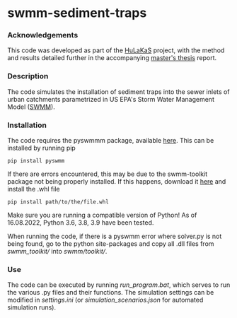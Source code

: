 # swmm-sediment-traps

### Acknowledgements

This code was developed as part of the [HuLaKaS](http://www.itamerihaaste.net/tyomme/hankkeemme/hulakas) project, with the method and results detailed further in the accompanying [master's thesis]() report. 

### Description

The code simulates the installation of sediment traps into the sewer inlets of urban catchments parametrized in US EPA's Storm Water Management Model ([SWMM](https://www.epa.gov/water-research/storm-water-management-model-swmm)). 

### Installation

The code requires the pyswmmm package, available [here](https://github.com/OpenWaterAnalytics/pyswmm). This can be installed by running pip 

```
pip install pyswmm
```

If there are errors encountered, this may be due to the swmm-toolkit package not being properly installed. If this happens, download it [here](https://github.com/OpenWaterAnalytics/swmm-python) and install the .whl file

```
pip install path/to/the/file.whl
```

Make sure you are running a compatible version of Python!
As of 16.08.2022, Python 3.6, 3.8, 3.9 have been tested. 

When running the code, if there is a pyswmm error where solver.py is not being found, go to the python site-packages and copy all .dll files from *swmm_toolkit/* into *swmm/toolkit/*.

### Use

The code can be executed by running *run_program.bat*, which serves to run the various .py files and their functions. The simulation settings can be modified in *settings.ini* (or *simulation_scenarios.json* for automated simulation runs). 


